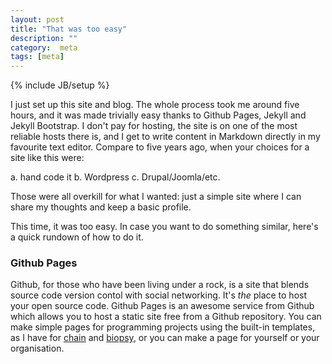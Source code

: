 ```yaml
---
layout: post
title: "That was too easy"
description: ""
category:  meta
tags: [meta]
---
```

{% include JB/setup %}

I just set up this site and blog. The whole process took me around five hours, and it was made trivially easy thanks to Github Pages, Jekyll and Jekyll Bootstrap. I don't pay for hosting, the site is on one of the most reliable hosts there is, and I get to write content in Markdown directly in my favourite text editor. Compare to five years ago, when your choices for a site like this were: 

a. hand code it
b. Wordpress
c. Drupal/Joomla/etc. 

Those were all overkill for what I wanted: just a simple site where I can share my thoughts and keep a basic profile.

This time, it was too easy. In case you want to do something similar, here's a quick rundown of how to do it.

<!-- more -->

### Github Pages

Github, for those who have been living under a rock, is a site that blends source code version contol with social networking. It's *the* place to host your open source code. Github Pages is an awesome service from Github which allows you to host a static site free from a Github repository. You can make simple pages for programming projects using the built-in templates, as I have for [chain](chain) and [biopsy](biopsy), or you can make a page for yourself or your organisation.